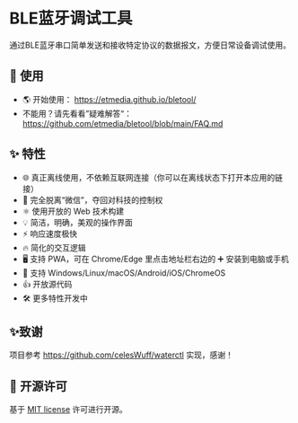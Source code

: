 # BLE蓝牙调试工具
通过BLE蓝牙串口简单发送和接收特定协议的数据报文，方便日常设备调试使用。

## 🏃 使用
- 🌎 开始使用： https://etmedia.github.io/bletool/
- 不能用？请先看看”疑难解答“： https://github.com/etmedia/bletool/blob/main/FAQ.md

## ✨ 特性
- 🌐 真正离线使用，不依赖互联网连接（你可以在离线状态下打开本应用的链接）
- 🖕 完全脱离“微信”，夺回对科技的控制权
- ⚛️ 使用开放的 Web 技术构建
- 💡 简洁，明确，美观的操作界面
- ⚡ 响应速度极快
- 🔥 简化的交互逻辑
- 🖥️ 支持 PWA，可在 Chrome/Edge 里点击地址栏右边的 ➕ 安装到电脑或手机
- 📱 支持 Windows/Linux/macOS/Android/iOS/ChromeOS
- 👍 开放源代码
- 🛠 更多特性开发中

## ✨致谢
项目参考 https://github.com/celesWuff/waterctl 实现，感谢！

## 📜 开源许可
基于 [MIT license](https://opensource.org/licenses/MIT) 许可进行开源。
